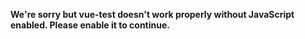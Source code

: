 **We're sorry but vue-test doesn't work properly without JavaScript enabled. Please enable it to continue.**